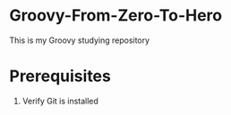 # Groovy-From-Zero-To-Hero
This is my Groovy studying repository

# Prerequisites
1. Verify Git is installed
